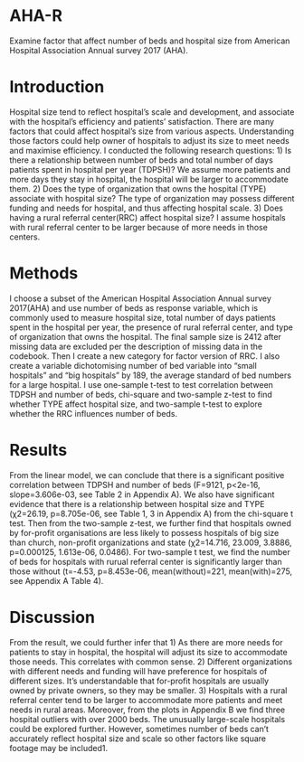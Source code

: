 # AHA-R
Examine factor that affect number of beds and hospital size from American Hospital Association Annual survey 2017 (AHA).


# Introduction
Hospital size tend to reflect hospital’s scale and development, and associate with the hospital’s efficiency and patients’ satisfaction. There are many factors that could affect hospital’s size from various aspects. Understanding those factors could help owner of hospitals to adjust its size to meet needs and maximise efficiency. I conducted the following research questions: 1) Is there a relationship between number of beds and total number of days patients spent in hospital per year (TDPSH)? We assume more patients and more days they stay in hospital, the hospital will be larger to accommodate them. 2) Does the type of organization that owns the hospital (TYPE) associate with hospital size? The type of organization may possess different funding and needs for hospital, and thus affecting hospital scale. 3) Does having a rural referral center(RRC) affect hospital size? I assume hospitals with rural referral center to be larger because of more needs in those centers.

# Methods
I choose a subset of the American Hospital Association Annual survey 2017(AHA) and use number of beds as response variable, which is commonly used to measure hospital size, total number of days patients spent in the hospital per year, the presence of rural referral center, and type of organization that owns the hospital. The final sample size is 2412 after missing data are excluded per the description of missing data in the codebook. Then I create a new category for factor version of RRC. I also create a variable dichotomising number of bed variable into “small hospitals” and “big hospitals” by 189, the average standard of bed numbers for a large hospital. I use one-sample t-test to test correlation between TDPSH and number of beds, chi-square and two-sample z-test to find whether TYPE affect hospital size, and two-sample t-test to explore whether the RRC influences number of beds.

# Results
From the linear model, we can conclude that there is a significant positive correlation between TDPSH and number of beds (F=9121, p<2e-16, slope=3.606e-03, see Table 2 in Appendix A). We also have significant evidence that there is a relationship between hospital size and TYPE (χ2=26.19, p=8.705e-06, see Table 1, 3 in Appendix A) from the chi-square t test. Then from the two-sample z-test, we further find that hospitals owned by for-profit organisations are less likely to possess hospitals of big size than church, non-profit organizations and state (χ2=14.716, 23.009, 3.8886, p=0.000125, 1.613e-06, 0.0486). For two-sample t test, we find the number of beds for hospitals with rurual referral center is significantly larger than those without (t=-4.53, p=8.453e-06, mean(without)=221, mean(with)=275, see Appendix A Table 4).

# Discussion
From the result, we could further infer that 1) As there are more needs for patients to stay in hospital, the hospital will adjust its size to accommodate those needs. This correlates with common sense. 2) Different organizations with different needs and funding will have preference for hospitals of different sizes. It’s understandable that for-profit hospitals are usually owned by private owners, so they may be smaller. 3) Hospitals with a rural referral center tend to be larger to accommodate more patients and meet needs in rural areas. Moreover, from the plots in Appendix B we find three hospital outliers with over 2000 beds. The unusually large-scale hospitals could be explored further. However, sometimes number of beds can’t accurately reflect hospital size and scale so other factors like square footage may be included1.
